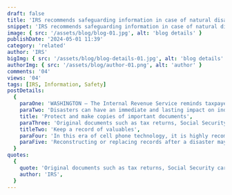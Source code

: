 ```yaml
---
draft: false
title: 'IRS recommends safeguarding information in case of natural disasters'
snippet: 'IRS recommends safeguarding information in case of natural disasters'
image: { src: '/assets/blog/blog-01.jpg', alt: 'blog details' }
publishDate: '2024-05-01 11:39'
category: 'related'
author: 'IRS'
bigImg: { src: '/assets/blog/blog-details-01.jpg', alt: 'blog details' }
authorImg: { src: '/assets/blog/author-01.png', alt: 'author' }
comments: '04'
views: '04'
tags: [IRS, Information, Safety]
postDetails:
  {
    paraOne: 'WASHINGTON — The Internal Revenue Service reminds taxpayers that May kicks off the season of disaster preparation with National Wildfire Awareness Month and National Hurricane Preparedness Week, May 5-11.',
    paraTwo: 'Disasters can have an immediate and lasting impact on individuals, organizations and businesses. Year-round preparation is critically important, and observing Hurricane Preparedness Week and Wildfire Awareness Month provides a perfect opportunity for an annual assessment of readiness. So far in 2024, the Federal Emergency Management Agency (FEMA) has issued 25 major disaster declarations in 15 states impacted by winter storms, flooding, tornadoes, wildfires, landslides and mudslides.',
    title: 'Protect and make copies of important documents',
    paraThree: 'Original documents such as tax returns, Social Security cards, marriage certificates, birth certificates and land ownership documents need to be secured in a waterproof container in a safe space. Taxpayers are encouraged to also make copies of these important documents and store them in a secondary location such as a safe deposit box or with a trusted person who lives in a different area. In addition, scanned documents can be stored on a flash drive for easy portability.',
    titleTwo: 'Keep a record of valuables',
    paraFour: 'In this era of cell phone technology, it is highly recommended for taxpayers to use such devices to record high-value items. A simple list with current photos or videos may also help support claims for insurance or tax benefits after a disaster. The IRS disaster loss workbooks in Publication 584, Casualty, Disaster, and Theft Loss Workbook (Personal-Use Property) and Publication 584-B, Business Casualty, Disaster, and Theft Loss Workbook can help individuals and businesses make lists of belongings or business equipment.',
    paraFive: 'Reconstructing or replacing records after a disaster may be required for tax purposes, claiming federal assistance or insurance reimbursement. The more accurately the loss is estimated, the more loan and grant money there may be available. Taxpayers who have lost some or all their records during a disaster should visit IRS’s Reconstructing Records After a Natural Disaster or Casualty Loss webpage as a first step.',
  }
quotes:
  {
    quote: 'Original documents such as tax returns, Social Security cards, marriage certificates, birth certificates and land ownership documents need to be secured in a waterproof container in a safe space.',
    author: 'IRS',
  }
---
```

